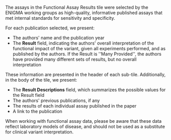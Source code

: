 
The assays in the Functional Assay Results tile were selected by the ENIGMA working groups as high-quality, informative published assays that met internal standards for sensitivity and specificity.

For each publication selected, we present:
* The authors' name and the publication year
* The **Result** field, indicating the authors' overall interpretation of the functional impact of the variant, given all experiments performed, and as published by the authors.  If the Result is ''Many Provided'', the authors have provided many different sets of results, but no overall interpretation

These information are presented in the header of each sub-tile.  Additionally, in the body of the tile, we present:
* The **Result Descriptions** field, which summarizes the possible values for the Result field
* The authors' previous publications, if any
* The results of each individual assay published in the paper
* A link to the publication

When working with functional assay data, please be aware that these data reflect laboratory models of disease, and should not be used as a substitute for clinical variant interpretation.
